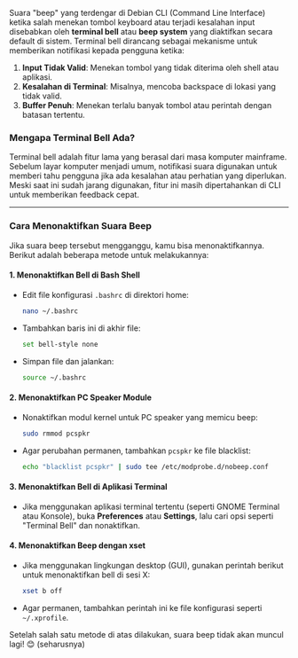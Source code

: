 Suara "beep" yang terdengar di Debian CLI (Command Line Interface) ketika salah menekan tombol keyboard atau terjadi kesalahan input disebabkan oleh **terminal bell** atau **beep system** yang diaktifkan secara default di sistem. Terminal bell dirancang sebagai mekanisme untuk memberikan notifikasi kepada pengguna ketika:

1. **Input Tidak Valid**: Menekan tombol yang tidak diterima oleh shell atau aplikasi.
2. **Kesalahan di Terminal**: Misalnya, mencoba backspace di lokasi yang tidak valid.
3. **Buffer Penuh**: Menekan terlalu banyak tombol atau perintah dengan batasan tertentu.

### Mengapa Terminal Bell Ada?
Terminal bell adalah fitur lama yang berasal dari masa komputer mainframe. Sebelum layar komputer menjadi umum, notifikasi suara digunakan untuk memberi tahu pengguna jika ada kesalahan atau perhatian yang diperlukan. Meski saat ini sudah jarang digunakan, fitur ini masih dipertahankan di CLI untuk memberikan feedback cepat.

---

### Cara Menonaktifkan Suara Beep
Jika suara beep tersebut mengganggu, kamu bisa menonaktifkannya. Berikut adalah beberapa metode untuk melakukannya:

#### 1. **Menonaktifkan Bell di Bash Shell**
   - Edit file konfigurasi `.bashrc` di direktori home:
     ```bash
     nano ~/.bashrc
     ```
   - Tambahkan baris ini di akhir file:
     ```bash
     set bell-style none
     ```
   - Simpan file dan jalankan:
     ```bash
     source ~/.bashrc
     ```

#### 2. **Menonaktifkan PC Speaker Module**
   - Nonaktifkan modul kernel untuk PC speaker yang memicu beep:
     ```bash
     sudo rmmod pcspkr
     ```
   - Agar perubahan permanen, tambahkan `pcspkr` ke file blacklist:
     ```bash
     echo "blacklist pcspkr" | sudo tee /etc/modprobe.d/nobeep.conf
     ```

#### 3. **Menonaktifkan Bell di Aplikasi Terminal**
   - Jika menggunakan aplikasi terminal tertentu (seperti GNOME Terminal atau Konsole), buka **Preferences** atau **Settings**, lalu cari opsi seperti "Terminal Bell" dan nonaktifkan.

#### 4. **Menonaktifkan Beep dengan xset**
   - Jika menggunakan lingkungan desktop (GUI), gunakan perintah berikut untuk menonaktifkan bell di sesi X:
     ```bash
     xset b off
     ```
   - Agar permanen, tambahkan perintah ini ke file konfigurasi seperti `~/.xprofile`.

Setelah salah satu metode di atas dilakukan, suara beep tidak akan muncul lagi! 😊 (seharusnya)
